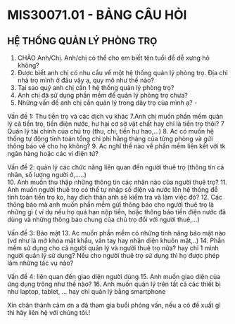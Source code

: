 # MIS30071.01 - BẢNG CÂU HỎI
## HỆ THỐNG QUẢN LÝ PHÒNG TRỌ

1. CHÀO Anh/Chị. Anh/chị có thể cho em biết tên tuổi để dễ xưng hô không?
2. Được biết anh chị có nhu cầu về một hệ thống quản lý phòng trọ.  Địa chỉ nhà trọ mình ở đâu vậy ạ, quy mô như thế nào?
3. Tại sao quý anh chị cần 1 hệ thống quản lý phòng trọ?
5. Anh chị đã sử dụng phần mềm để quản lý phòng trọ chưa?
6. Những vấn đề anh chị cần quản lý trong dãy trọ của mình ạ? -

Vấn đề 1: Thu tiền trọ và các dịch vụ khác
7.Anh chị muốn phần mềm quản lý cả tiền trọ, tiền điện nước, hư hại cơ sở vật chất hay chỉ là tiền trọ thôi?
7 Quản lý tài chính của chủ trọ (thu, chi, tiền hư hao,...)
8. Ac có muốn hệ thống tự động tính toán tổng chi phí hằng tháng của từng phòng và gửi thông báo về cho họ không?
9. Ac nghĩ thế nào về phần mềm liên kết với tk ngân hàng hoặc các ví điện tử?

Vấn đề 2: quản lý các chức năng liên quan đến người thuê trọ (thông tin cá nhân, số lượng người ở,.....)  
10. Anh muốn thu thập những thông tin các nhân nào của người thuê trọ?
11. Anh muốn người thuê trọ có thể tự nhập số điện và nước lên hệ thống để tính toán tiền trọ ko, hay đích thân anh sẽ kiểm tra và làm việc đó?
12. Các thông báo mà anh muốn phần mềm gửi thông báo cho người thuê trọ là những gì ( ví dụ nếu họ quá hạn nộp tiền, hoặc thông báo tiền điện nước đã dùng và những thông báo chung của chủ trọ đối với người thuê,...)

Vấn đề 3: Bảo mật
13. Ac muốn phần mềm có những tính năng bảo mật nào (vd như là mở khóa mật khẩu, vân tay hay nhận diện khuôn mặt,..)
14. Phần mềm sử dụng cho cả người quản lý và người thuê trọ nữa? hay chỉ 1 mình người quản lý sử dụng?
Nếu cho người thuê trọ sử dụng thì họ được phép làm những tác vụ nào? 

Vấn đề 4:  liên quan đến giao diện người dùng
15. Anh muốn giao diện của ứng dụng trông như thế nào?
16. Anh muốn quản lý trên tất cả các thiết bị như laptop, tablet, ... hay chỉ quản lý bằng smartphone 

Xin chân thành cảm ơn a đã tham gia buổi phỏng vấn, nếu a có đề xuất gì thì hãy liên hệ với chúng tôi.!
